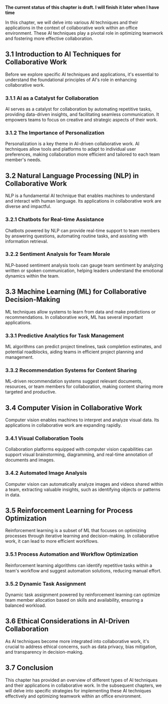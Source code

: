 **The current status of this chapter is draft. I will finish it later when I have time**

In this chapter, we will delve into various AI techniques and their applications in the context of collaborative work within an office environment. These AI techniques play a pivotal role in optimizing teamwork and fostering more effective collaboration.

3.1 Introduction to AI Techniques for Collaborative Work
--------------------------------------------------------

Before we explore specific AI techniques and applications, it's essential to understand the foundational principles of AI's role in enhancing collaborative work.

### 3.1.1 AI as a Catalyst for Collaboration

AI serves as a catalyst for collaboration by automating repetitive tasks, providing data-driven insights, and facilitating seamless communication. It empowers teams to focus on creative and strategic aspects of their work.

### 3.1.2 The Importance of Personalization

Personalization is a key theme in AI-driven collaborative work. AI techniques allow tools and platforms to adapt to individual user preferences, making collaboration more efficient and tailored to each team member's needs.

3.2 Natural Language Processing (NLP) in Collaborative Work
-----------------------------------------------------------

NLP is a fundamental AI technique that enables machines to understand and interact with human language. Its applications in collaborative work are diverse and impactful.

### 3.2.1 Chatbots for Real-time Assistance

Chatbots powered by NLP can provide real-time support to team members by answering questions, automating routine tasks, and assisting with information retrieval.

### 3.2.2 Sentiment Analysis for Team Morale

NLP-based sentiment analysis tools can gauge team sentiment by analyzing written or spoken communication, helping leaders understand the emotional dynamics within the team.

3.3 Machine Learning (ML) for Collaborative Decision-Making
-----------------------------------------------------------

ML techniques allow systems to learn from data and make predictions or recommendations. In collaborative work, ML has several important applications.

### 3.3.1 Predictive Analytics for Task Management

ML algorithms can predict project timelines, task completion estimates, and potential roadblocks, aiding teams in efficient project planning and management.

### 3.3.2 Recommendation Systems for Content Sharing

ML-driven recommendation systems suggest relevant documents, resources, or team members for collaboration, making content sharing more targeted and productive.

3.4 Computer Vision in Collaborative Work
-----------------------------------------

Computer vision enables machines to interpret and analyze visual data. Its applications in collaborative work are expanding rapidly.

### 3.4.1 Visual Collaboration Tools

Collaboration platforms equipped with computer vision capabilities can support visual brainstorming, diagramming, and real-time annotation of documents and images.

### 3.4.2 Automated Image Analysis

Computer vision can automatically analyze images and videos shared within a team, extracting valuable insights, such as identifying objects or patterns in data.

3.5 Reinforcement Learning for Process Optimization
---------------------------------------------------

Reinforcement learning is a subset of ML that focuses on optimizing processes through iterative learning and decision-making. In collaborative work, it can lead to more efficient workflows.

### 3.5.1 Process Automation and Workflow Optimization

Reinforcement learning algorithms can identify repetitive tasks within a team's workflow and suggest automation solutions, reducing manual effort.

### 3.5.2 Dynamic Task Assignment

Dynamic task assignment powered by reinforcement learning can optimize team member allocation based on skills and availability, ensuring a balanced workload.

3.6 Ethical Considerations in AI-Driven Collaboration
-----------------------------------------------------

As AI techniques become more integrated into collaborative work, it's crucial to address ethical concerns, such as data privacy, bias mitigation, and transparency in decision-making.

3.7 Conclusion
--------------

This chapter has provided an overview of different types of AI techniques and their applications in collaborative work. In the subsequent chapters, we will delve into specific strategies for implementing these AI techniques effectively and optimizing teamwork within an office environment.
